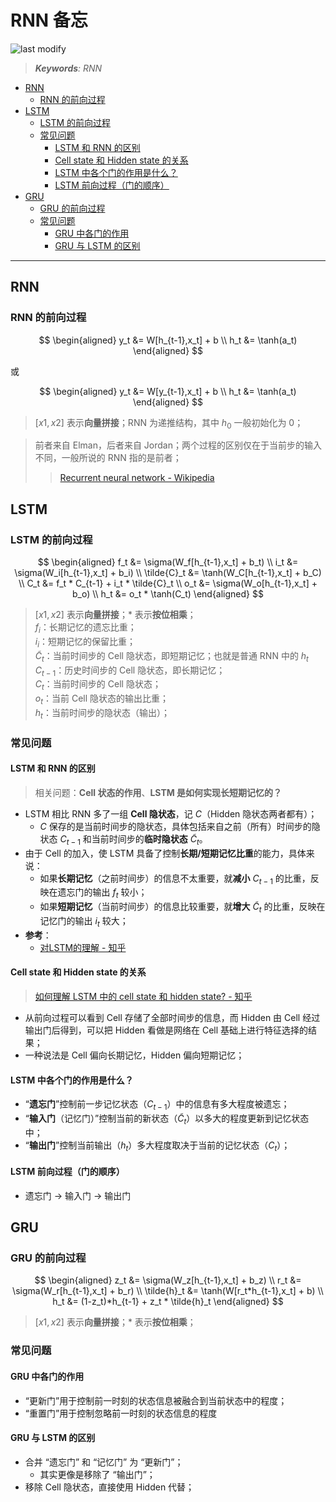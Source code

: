 RNN 备忘
===
<!--START_SECTION:badge-->

![last modify](https://img.shields.io/static/v1?label=last%20modify&message=2025-08-03%2022%3A42%3A16&color=yellowgreen&style=flat-square)

<!--END_SECTION:badge-->
<!--info
top: false
draft: true
hidden: false
tag: [dl_model]
-->

> ***Keywords**: RNN*

<!--START_SECTION:toc-->
- [RNN](#rnn)
    - [RNN 的前向过程](#rnn-的前向过程)
- [LSTM](#lstm)
    - [LSTM 的前向过程](#lstm-的前向过程)
    - [常见问题](#常见问题)
        - [LSTM 和 RNN 的区别](#lstm-和-rnn-的区别)
        - [Cell state 和 Hidden state 的关系](#cell-state-和-hidden-state-的关系)
        - [LSTM 中各个门的作用是什么？](#lstm-中各个门的作用是什么)
        - [LSTM 前向过程（门的顺序）](#lstm-前向过程门的顺序)
- [GRU](#gru)
    - [GRU 的前向过程](#gru-的前向过程)
    - [常见问题](#常见问题-1)
        - [GRU 中各门的作用](#gru-中各门的作用)
        - [GRU 与 LSTM 的区别](#gru-与-lstm-的区别)

<!--END_SECTION:toc-->

---

## RNN

### RNN 的前向过程

$$
\begin{aligned}
    y_t &= W[h_{t-1},x_t] + b \\ 
    h_t &= \tanh(a_t) 
\end{aligned}
$$
> 

或

$$
\begin{aligned}
    y_t &= W[y_{t-1},x_t] + b \\ 
    h_t &= \tanh(a_t) 
\end{aligned}
$$
> $[x1,x2]$ 表示**向量拼接**；RNN 为递推结构，其中 $h_0$ 一般初始化为 0；

> 前者来自 Elman，后者来自 Jordan；两个过程的区别仅在于当前步的输入不同，一般所说的 RNN 指的是前者；
>> [Recurrent neural network - Wikipedia](https://en.wikipedia.org/wiki/Recurrent_neural_network#Elman_networks_and_Jordan_networks)


## LSTM

### LSTM 的前向过程

$$
\begin{aligned}
    f_t &= \sigma(W_f[h_{t-1},x_t] + b_t) \\
    i_t &= \sigma(W_i[h_{t-1},x_t] + b_i) \\
    \tilde{C}_t &= \tanh(W_C[h_{t-1},x_t] + b_C) \\
    C_t &= f_t * C_{t-1} + i_t * \tilde{C}_t \\
    o_t &= \sigma(W_o[h_{t-1},x_t] + b_o) \\
    h_t &= o_t * \tanh(C_t)
\end{aligned}
$$
> $[x1,x2]$ 表示**向量拼接**；$*$ 表示**按位相乘**；  
> $f_i$：长期记忆的遗忘比重；  
> $i_i$：短期记忆的保留比重；  
> $\tilde{C}_t$：当前时间步的 Cell 隐状态，即短期记忆；也就是普通 RNN 中的 $h_t$  
> $C_{t-1}$：历史时间步的 Cell 隐状态，即长期记忆；  
> $C_t$：当前时间步的 Cell 隐状态；  
> $o_t$：当前 Cell 隐状态的输出比重；  
> $h_t$：当前时间步的隐状态（输出）；

### 常见问题

#### LSTM 和 RNN 的区别
> 相关问题：**Cell 状态的作用**、**LSTM 是如何实现长短期记忆的？**
- LSTM 相比 RNN 多了一组 **Cell 隐状态**，记 $C$（Hidden 隐状态两者都有）；
    - $C$ 保存的是当前时间步的隐状态，具体包括来自之前（所有）时间步的隐状态 $C_{t-1}$ 和当前时间步的**临时隐状态** $\tilde{C}_t$。
- 由于 Cell 的加入，使 LSTM 具备了控制**长期/短期记忆比重**的能力，具体来说：
    - 如果**长期记忆**（之前时间步）的信息不太重要，就**减小** $C_{t-1}$ 的比重，反映在遗忘门的输出 $f_t$ 较小；
    - 如果**短期记忆**（当前时间步）的信息比较重要，就**增大** $\tilde{C}_t$ 的比重，反映在记忆门的输出 $i_t$ 较大；
- **参考**：
    - [对LSTM的理解 - 知乎](https://zhuanlan.zhihu.com/p/332736318)

#### Cell state 和 Hidden state 的关系
> [如何理解 LSTM 中的 cell state 和 hidden state? - 知乎](https://www.zhihu.com/question/68456751?sort=created)

- 从前向过程可以看到 Cell 存储了全部时间步的信息，而 Hidden 由 Cell 经过输出门后得到，可以把 Hidden 看做是网络在 Cell 基础上进行特征选择的结果；
- 一种说法是 Cell 偏向长期记忆，Hidden 偏向短期记忆；

#### LSTM 中各个门的作用是什么？
- “**遗忘门**”控制前一步记忆状态（$C_{t-1}$）中的信息有多大程度被遗忘；
- “**输入门**（记忆门）”控制当前的新状态（$\tilde{C}_t$）以多大的程度更新到记忆状态中；
- “**输出门**”控制当前输出（$h_t$）多大程度取决于当前的记忆状态（$C_t$）；

#### LSTM 前向过程（门的顺序）
- 遗忘门 -> 输入门 -> 输出门


## GRU

### GRU 的前向过程

$$
\begin{aligned}
    z_t &= \sigma(W_z[h_{t-1},x_t] + b_z) \\
    r_t &= \sigma(W_r[h_{t-1},x_t] + b_r) \\
    \tilde{h}_t &= \tanh(W[r_t*h_{t-1},x_t] + b) \\
    h_t &= (1-z_t)*h_{t-1} + z_t * \tilde{h}_t
\end{aligned}
$$
> $[x1,x2]$ 表示**向量拼接**；$*$ 表示**按位相乘**；

### 常见问题

#### GRU 中各门的作用
- “更新门”用于控制前一时刻的状态信息被融合到当前状态中的程度；
- “重置门”用于控制忽略前一时刻的状态信息的程度

#### GRU 与 LSTM 的区别
- 合并 “遗忘门” 和 “记忆门” 为 “更新门”；
    - 其实更像是移除了 “输出门”；
- 移除 Cell 隐状态，直接使用 Hidden 代替；